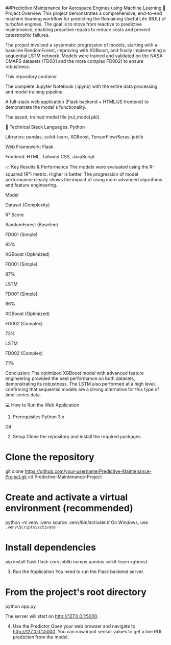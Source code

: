 ##Predictive Maintenance for Aerospace Engines using Machine Learning
🚀 Project Overview
This project demonstrates a comprehensive, end-to-end machine learning workflow for predicting the Remaining Useful Life (RUL) of turbofan engines. The goal is to move from reactive to predictive maintenance, enabling proactive repairs to reduce costs and prevent catastrophic failures.

The project involved a systematic progression of models, starting with a baseline RandomForest, improving with XGBoost, and finally implementing a sequential LSTM network. Models were trained and validated on the NASA CMAPS datasets (FD001 and the more complex FD002) to ensure robustness.

This repository contains:

The complete Jupyter Notebook (.ipynb) with the entire data processing and model training pipeline.

A full-stack web application (Flask backend + HTML/JS frontend) to demonstrate the model's functionality.

The saved, trained model file (rul_model.pkl).

🔧 Technical Stack
Languages: Python

Libraries: pandas, scikit-learn, XGBoost, TensorFlow/Keras, joblib

Web Framework: Flask

Frontend: HTML, Tailwind CSS, JavaScript

📈 Key Results & Performance
The models were evaluated using the R-squared (R²) metric. Higher is better. The progression of model performance clearly shows the impact of using more advanced algorithms and feature engineering.

Model

Dataset (Complexity)

R² Score

RandomForest (Baseline)

FD001 (Simple)

65%

XGBoost (Optimized)

FD001 (Simple)

87%

LSTM

FD001 (Simple)

86%

XGBoost (Optimized)

FD002 (Complex)

73%

LSTM

FD002 (Complex)

71%

Conclusion: The optimized XGBoost model with advanced feature engineering provided the best performance on both datasets, demonstrating its robustness. The LSTM also performed at a high level, confirming that sequential models are a strong alternative for this type of time-series data.

💻 How to Run the Web Application
1. Prerequisites
Python 3.x

Git

2. Setup
Clone the repository and install the required packages.

# Clone the repository
git clone https://github.com/your-username/Predictive-Maintenance-Project.git
cd Predictive-Maintenance-Project

# Create and activate a virtual environment (recommended)
python -m venv .venv
source .venv/bin/activate  # On Windows, use `.venv\Scripts\activate`

# Install dependencies
pip install flask flask-cors joblib numpy pandas scikit-learn xgboost

3. Run the Application
You need to run the Flask backend server.

# From the project's root directory
python app.py

The server will start on http://127.0.0.1:5000.

4. Use the Predictor
Open your web browser and navigate to http://127.0.0.1:5000. You can now input sensor values to get a live RUL prediction from the model.
